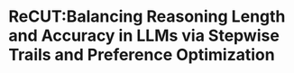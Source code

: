 # ReCUT:Balancing Reasoning Length and Accuracy in LLMs via Stepwise Trails and Preference Optimization
